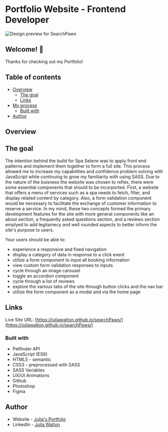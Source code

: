 # Portfolio Website - Frontend Developer

![Design preview for SearchPaws](./images/desktop-design.png)

## Welcome! 👋

Thanks for checking out my Portfolio!

## Table of contents

- [Overview](#overview)
  - [The goal](#the-goal)
  - [Links](#links)
- [My process](#my-process)
  - [Built with](#built-with)
- [Author](#author)

## Overview

## The goal

The intention behind the build for Spa Selene was to apply front end patterns and implement them together to form a full site. This process allowed me to increase my capabilities and confidence problem solving with JavaScript while continuing to grow my familiarity with using SASS. Due to the nature of the buisness the website was chosen to reflex, there were some essential components that should to be incorported. First, a website that offers a menu of services such as a spa needs to fetch, filter, and display related content by category. Also, a form validation component would be necessary to facilitate the exchange of customer information to reserve a service. In my mind, these two concepts formed the primary development features for the site with more general components like an about section, a frequently asked questions section, and a reviews section emplyed to add legitamecy and well rounded aspects to better inform the site's purpose to users.

Your users should be able to:

- experience a responsive and fixed navigation
- display a category of data in response to a click event
- utilize a form component to input all booking information
- view custom form validation responses to inputs
- cycle through an image carousel
- toggle an accordion component
- cycle through a list of reviews
- explore the various tabs of the site through button clicks and the nav bar
- utilize the form component as a modal and via the home page

## Links

Live Site URL: [https://juliawalton.github.io/searchPaws/](https://juliawalton.github.io/searchPaws/)

### Built with

- Petfinder API
- JavaScript (ES6)
- HTML5 - semantic
- CSS3 - preprocessed with SASS
- SASS Variables
- UX/UI Animations
- Github
- Photoshop
- Figma

## Author

- Website - [Julia's Portfolio](https://juliawalton.github.io/portfolio/)
- LinkedIn - [Julia Walton](https://www.linkedin.com/in/juliawalton/)

